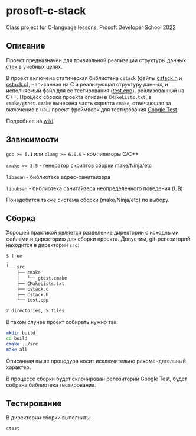 # prosoft-c-stack
Class project for C-language lessons, Prosoft Developer School 2022

## Описание
Проект предназначен для тривиальной реализации структуры данных [стек](https://neerc.ifmo.ru/wiki/index.php?title=%D0%A1%D1%82%D0%B5%D0%BA) в учебных
целях.

В проект включена статическая библиотека `cstack` (файлы [cstack.h](https://github.com/czertyaka/prosoft-c-stack/blob/master/cstack.h) и
[cstack.c](https://github.com/czertyaka/prosoft-c-stack/blob/master/cstack.c)), написанная на C и реализующая структуру данных, и исполняемый файл
для ее тестирования ([test.cpp](https://github.com/czertyaka/prosoft-c-stack/blob/master/test.cpp)), реализованный на C++. Процесс сборки проекта
описан в `CMakeLists.txt`, в `cmake/gtest.cmake` вынесена часть скрипта `cmake`, отвечающая за включение в наш проект фреймворк для тестирования
[Google Test](https://github.com/google/googletest).

Подробнее на [wiki](https://github.com/czertyaka/prosoft-c-stack/wiki).

## Зависимости
`gcc >= 6.1` или `clang >= 6.0.0` - компиляторы C/С++

`cmake >= 3.5` - генератор скриптов сборки make/Ninja/etc

`libasan` - библиотека адрес-санитайзера

`libubsan` - библиотека санитайзера неопределенного поведения (UB)

Понадобится также система сборки (make/Ninja/etc) по выбору.

## Сборка
Хорошей практикой является разделение директории с исходными файлами и директорию для сборки проекта. Допустим, git-репозиторий находится в директории
`src`:
```bash
$ tree
.
└── src
    ├── cmake
    │   └── gtest.cmake
    ├── CMakeLists.txt
    ├── cstack.c
    ├── cstack.h
    └── test.cpp

2 directories, 5 files
```
В таком случае проект собирать нужно так:
```bash
mkdir build
cd build
cmake ../src
make all
```
Описанная выше процедура носит исключительно рекомендательный характер.

В процессе сборки будет склонирован репозиторий Google Test, будет собрана библиотека тестирования.

## Тестирование
В директории сборки выполнить:
```bash
ctest
```
